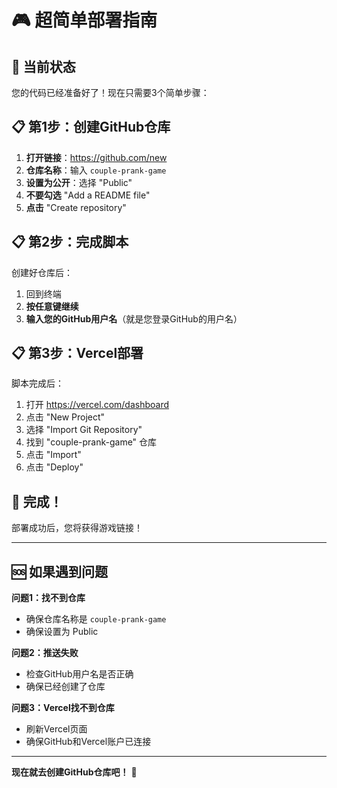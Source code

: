 # 🎮 超简单部署指南

## 🚨 当前状态
您的代码已经准备好了！现在只需要3个简单步骤：

## 📋 第1步：创建GitHub仓库

1. **打开链接**：https://github.com/new
2. **仓库名称**：输入 `couple-prank-game`
3. **设置为公开**：选择 "Public"
4. **不要勾选** "Add a README file"
5. **点击** "Create repository"

## 📋 第2步：完成脚本

创建好仓库后：
1. 回到终端
2. **按任意键继续**
3. **输入您的GitHub用户名**（就是您登录GitHub的用户名）

## 📋 第3步：Vercel部署

脚本完成后：
1. 打开 https://vercel.com/dashboard
2. 点击 "New Project"
3. 选择 "Import Git Repository"
4. 找到 "couple-prank-game" 仓库
5. 点击 "Import"
6. 点击 "Deploy"

## 🎉 完成！

部署成功后，您将获得游戏链接！

---

## 🆘 如果遇到问题

**问题1：找不到仓库**
- 确保仓库名称是 `couple-prank-game`
- 确保设置为 Public

**问题2：推送失败**
- 检查GitHub用户名是否正确
- 确保已经创建了仓库

**问题3：Vercel找不到仓库**
- 刷新Vercel页面
- 确保GitHub和Vercel账户已连接

---

**现在就去创建GitHub仓库吧！** 🚀